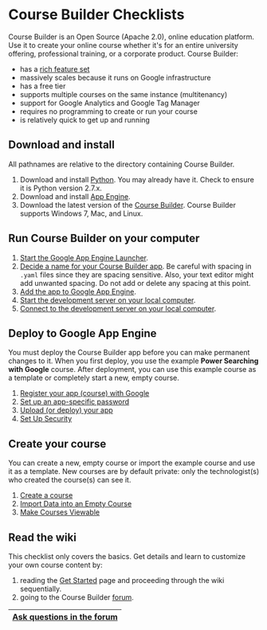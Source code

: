 <h1>Course Builder Checklists</h1>



Course Builder is an Open Source (Apache 2.0), online education platform. Use it to create your online course whether it's for an entire university offering, professional training, or a corporate product.  Course Builder:
  * has a [rich feature set](FeatureList.md)
  * massively scales because it runs on Google infrastructure
  * has a free tier
  * supports multiple courses on the same instance (multitenancy)
  * support for Google Analytics and Google Tag Manager
  * requires no programming to create or run your course
  * is relatively quick to get up and running

## Download and install ##
All pathnames are relative to the directory containing Course Builder.

  1. Download and install  [Python](http://python.org/download). You may already have it. Check to ensure it is Python version 2.7.x.
  1. Download and install [App Engine](Download#Download_and_install_Google_App_Engine.md).
  1. Download the latest version of the [Course Builder](https://code.google.com/p/course-builder/wiki/DownloadCourseBuilder?tm=2). Course Builder supports Windows 7, Mac, and Linux.

## Run Course Builder on your computer ##
  1. [Start the Google App Engine Launcher](GetCode#1._Start_the_Google_App_Engine_Launcher.md).
  1. [Decide a name for your Course Builder app](GetCode#2._Decide_on_a_name_for_your_app.md). Be careful with spacing in `.yaml` files since they are spacing sensitive. Also, your text editor might add unwanted spacing. Do not add or delete any spacing at this point.
  1. [Add the app to Google App Engine](GetCode#3._Add_the_app_to_Google_App_Engine.md).
  1. [Start the development server on your local computer](GetCode#4._Start_the_development_server.md).
  1. [Connect to the development server on your local computer](GetCode#5._Connect_to_the_development_server.md).

## Deploy to Google App Engine ##
You must deploy the Course Builder app before you can make permanent changes to it. When you first deploy, you use the example **Power Searching with Google** course. After deployment, you can use this example course as a template or completely start a new, empty course.

  1. [Register your app (course) with Google](UploadCode#Register_your_app_(course)_with_Google.md)
  1. [Set up an app-specific password](UploadCode#Set_up_an_app-specific_password.md)
  1. [Upload (or deploy) your app](UploadCode#Upload_(or_deploy)_your_app.md)
  1. [Set Up Security](UploadCode#Set_Up_Security.md)

## Create your course ##
You can create a new, empty course or import the example course and use it as a template. New courses are by default private: only the technologist(s) who created the course(s) can see it.

  1. [Create a course](CreateNewCourse.md)
  1. [Import Data into an Empty Course](CreateNewCourse#Import_Data_into_an_Empty_Course.md)
  1. [Make Courses Viewable](CreateNewCourse#Make_Courses_Viewable.md)

## Read the wiki ##
This checklist only covers the basics. Get details and learn to customize your own course content by:
  1. reading the [Get Started](GetStarted.md) page and proceeding through the wiki sequentially.
  1. going to the Course Builder [forum](https://groups.google.com/forum/?fromgroups#!forum/course-builder-forum).

| [Ask questions in the forum](https://groups.google.com/forum/?fromgroups#!forum/course-builder-forum) |
|:------------------------------------------------------------------------------------------------------|